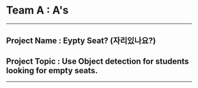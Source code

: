 # Team A : A's
---
## Project Name : Eypty Seat? (자리있나요?)
## Project Topic : Use Object detection for students looking for empty seats.
---
